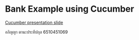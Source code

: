 # Bank Example using Cucumber

[Cucumber presentation slide](https://github.com/ladyusa/cucumber-atm/blob/master/cucumber.pdf)

อภิญญา ตานะประทีปกุล 6510451069
